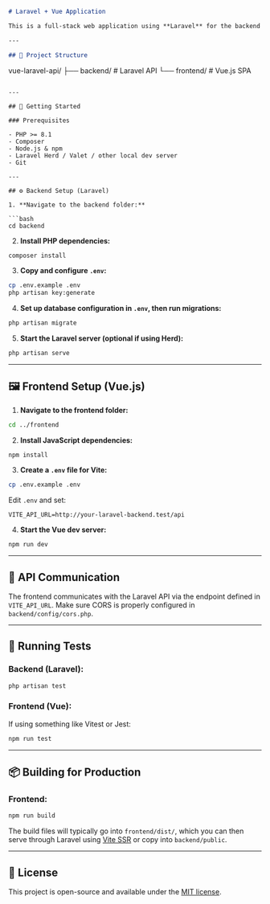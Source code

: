 ```markdown
# Laravel + Vue Application

This is a full-stack web application using **Laravel** for the backend API and **Vue.js** for the frontend. The project is structured with two separate folders: one for the Laravel backend and one for the Vue frontend.

---

## 📁 Project Structure

```

vue-laravel-api/
├── backend/   # Laravel API
└── frontend/  # Vue.js SPA

````

---

## 🚀 Getting Started

### Prerequisites

- PHP >= 8.1
- Composer
- Node.js & npm
- Laravel Herd / Valet / other local dev server
- Git

---

## ⚙️ Backend Setup (Laravel)

1. **Navigate to the backend folder:**

```bash
cd backend
````

2. **Install PHP dependencies:**

```bash
composer install
```

3. **Copy and configure `.env`:**

```bash
cp .env.example .env
php artisan key:generate
```

4. **Set up database configuration in `.env`, then run migrations:**

```bash
php artisan migrate
```

5. **Start the Laravel server (optional if using Herd):**

```bash
php artisan serve
```

---

## 🖼️ Frontend Setup (Vue.js)

1. **Navigate to the frontend folder:**

```bash
cd ../frontend
```

2. **Install JavaScript dependencies:**

```bash
npm install
```

3. **Create a `.env` file for Vite:**

```bash
cp .env.example .env
```

Edit `.env` and set:

```env
VITE_API_URL=http://your-laravel-backend.test/api
```

4. **Start the Vue dev server:**

```bash
npm run dev
```

---

## 🔗 API Communication

The frontend communicates with the Laravel API via the endpoint defined in `VITE_API_URL`. Make sure CORS is properly configured in `backend/config/cors.php`.

---

## 🧪 Running Tests

### Backend (Laravel):

```bash
php artisan test
```

### Frontend (Vue):

If using something like Vitest or Jest:

```bash
npm run test
```

---

## 📦 Building for Production

### Frontend:

```bash
npm run build
```

The build files will typically go into `frontend/dist/`, which you can then serve through Laravel using [Vite SSR](https://laravel.com/docs/vite) or copy into `backend/public`.

---

## 📄 License

This project is open-source and available under the [MIT license](LICENSE).
